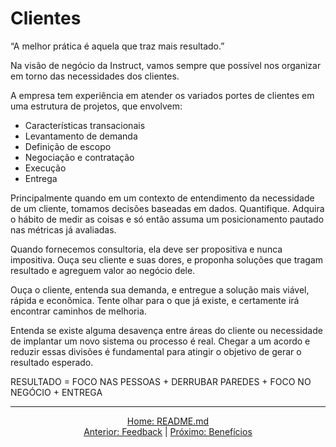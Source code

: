 # Clientes

“A melhor prática é aquela que traz mais resultado.”

Na visão de negócio da Instruct, vamos sempre que possível nos organizar em torno das necessidades dos clientes.

A empresa tem experiência em atender os variados portes de clientes em uma estrutura de projetos, que envolvem:

* Características transacionais
* Levantamento de demanda
* Definição de escopo
* Negociação e contratação
* Execução
* Entrega

Principalmente quando em um contexto de entendimento da necessidade de um cliente, tomamos decisões baseadas em dados. Quantifique. Adquira o hábito de medir as coisas e só então assuma um posicionamento pautado nas métricas já avaliadas.

Quando fornecemos consultoria, ela deve ser propositiva e nunca impositiva. Ouça seu cliente e suas dores, e proponha soluções que tragam resultado e agreguem valor ao negócio dele.

Ouça o cliente, entenda sua demanda, e entregue a solução mais viável, rápida e econômica. Tente olhar para o que já existe, e certamente irá encontrar caminhos de melhoria.

Entenda se existe alguma desavença entre áreas do cliente ou necessidade de implantar um novo sistema ou processo é real. Chegar a um acordo e reduzir essas divisões é fundamental para atingir o objetivo de gerar o resultado esperado.

RESULTADO = FOCO NAS PESSOAS + DERRUBAR PAREDES + FOCO NO NEGÓCIO + ENTREGA

---

<div align="center">
    <a href="README.md">Home: README.md</a>
    <br />
    <a href="feedback.md">Anterior: Feedback</a> | <a href="beneficios.md">Próximo: Benefícios</a>
</div>